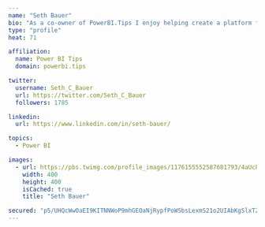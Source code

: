 ```yaml
---
name: "Seth Bauer"
bio: "As a co-owner of PowerBI.Tips I enjoy helping create a platform for new and advanced users alike to learn and expand their skills and get the most out of Power BI."
type: "profile"
heat: 71

affiliation:
  name: Power BI Tips
  domain: powerbi.tips

twitter:
  username: Seth_C_Bauer
  url: https://twitter.com/Seth_C_Bauer
  followers: 1785

linkedin:
  url: https://www.linkedin.com/in/seth-bauer/

topics:
  - Power BI

images:
  - url: https://pbs.twimg.com/profile_images/1176155552587681793/4aUcPKoe_400x400.jpg
    width: 400
    height: 400
    isCached: true
    title: "Seth Bauer"

secured: "p5/UHQcWwOaEI9KITNNWoP9mhGEOaNjRypfPoWSbsLexmS21o2UIAbKgSlxTZFo3ZIDD0ewZrcArq3xLFf0SU3+P7IglVT4S0CGkLmmwFrZ6QhOWi7BPNIUkjCwAXrzBGjy9WxOAwAbhknXxzNDOlmsgdLRb7PNdg5TIH0Ebs4nUPQ47ur5FKdwr82ku9ZswVFVEp+tb/TqvW64c/La04WDX/b7XdoOMTm9pVLpSiY5UyQtv775uWiY5FF5b+GqayGpJmrkdekJR54HPRLo6DjCaQLCuOwfZfY4Men42VEgzP3uFquIzAz/4DbLSvnpEdbUEUXS4YsimCSDXuJuykuzkGCgTdwTGegXldHtMJGm1Yc3ex9SoA0tZKL0Tn98oIGcO36XbvOt3sufSkwGwr4KcSrnwVZQ/YuukcS9jzJQ=;fB4ddhHFpHaw7uOlw7jsJQ=="
---
```


